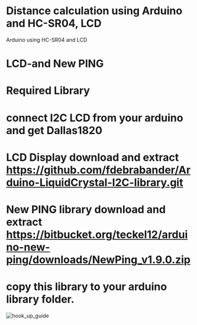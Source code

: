 # Distance calculation using Arduino and HC-SR04, LCD
Arduino using HC-SR04 and LCD
# LCD-and New PING
# Required Library
# connect I2C LCD from your arduino and get Dallas1820 
# LCD Display download and extract https://github.com/fdebrabander/Arduino-LiquidCrystal-I2C-library.git
# New PING library download and extract https://bitbucket.org/teckel12/arduino-new-ping/downloads/NewPing_v1.9.0.zip  
# copy this library to your arduino library folder.
![hook_up_guide](https://github.com/iotwebplanet/LCD-TEMP-IWP-Sunday-show/blob/master/)

